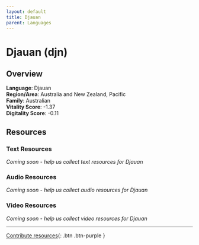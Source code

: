 ```yaml
---
layout: default
title: Djauan
parent: Languages
---
```


# Djauan (djn)

## Overview

**Language**: Djauan  
**Region/Area**: Australia and New Zealand, Pacific  
**Family**: Australian  
**Vitality Score**: -1.37  
**Digitality Score**: -0.11  

## Resources

### Text Resources
*Coming soon - help us collect text resources for Djauan*

### Audio Resources
*Coming soon - help us collect audio resources for Djauan*

### Video Resources
*Coming soon - help us collect video resources for Djauan*

---

[Contribute resources](https://fairtrain.github.io/){: .btn .btn-purple }
